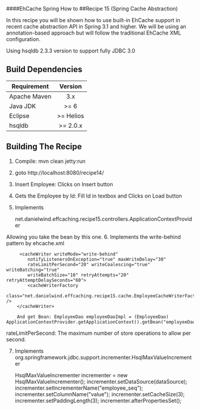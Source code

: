 ####EhCache Spring How to
##Recipe 15 (Spring Cache Abstraction)

In this recipe you will be shown how to use built-in EhCache support in recent cache abstraction API in Spring 3.1 and higher. 
We will be using an annotation-based approach but will follow the traditional EhCache XML configuration. 

Using hsqldb 2.3.3 version to support fully JDBC 3.0

Build Dependencies
-------

| Requirement      |  Version   |
|------------------|:----------:|
|  Apache Maven    |    3.x     |
|  Java JDK        |    >= 6    |
|  Eclipse         | >= Helios  |
|  hsqldb          | >= 2.0.x  |


Building The Recipe
-------
1. Compile: mvn clean jetty:run
2. goto http://localhost:8080/recipe14/
3. Insert Employee: Clicks on Insert button
4. Gets the Employee by Id: Fill Id in textbox and Clicks on Load button
5. Implements

     net.danielwind.effcaching.recipe15.controllers.ApplicationContextProvider
            
Allowing you take the bean by this one.
6. Implements the write-behind pattern by ehcache.xml

         <cacheWriter writeMode="write-behind"
			notifyListenersOnException="true" maxWriteDelay="30"
			rateLimitPerSecond="20" writeCoalescing="true" writeBatching="true"
			writeBatchSize="10" retryAttempts="20" retryAttemptDelaySeconds="60">
			<cacheWriterFactory
				class="net.danielwind.effcaching.recipe15.cache.EmployeeCacheWriterFactory" />
		</cacheWriter>
		
		And get Bean: EmployeeDao employeeDaoImpl = (EmployeeDao) ApplicationContextProvider.getApplicationContext().getBean("employeeDaoImpl");
		
rateLimitPerSecond: The maximum number of store operations to allow per second.

7. Implements org.springframework.jdbc.support.incrementer.HsqlMaxValueIncrementer

    HsqlMaxValueIncrementer incrementer = new HsqlMaxValueIncrementer();
    incrementer.setDataSource(dataSource);
    incrementer.setIncrementerName("employee_seq");
    incrementer.setColumnName("value");
    incrementer.setCacheSize(3);
    incrementer.setPaddingLength(3);
    incrementer.afterPropertiesSet();

